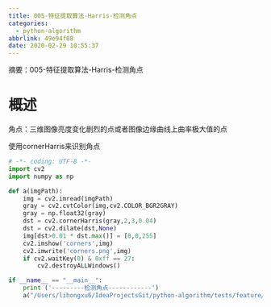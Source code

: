 ```yaml
---
title: 005-特征提取算法-Harris-检测角点
categories:
  - python-algorithm
abbrlink: 49e94f08
date: 2020-02-29 10:55:37
---
```


摘要：005-特征提取算法-Harris-检测角点
<!-- more -->

# 概述

角点：三维图像亮度变化剧烈的点或者图像边缘曲线上曲率极大值的点

使用cornerHarris来识别角点

```python
# -*- coding: UTF-8 -*-
import cv2
import numpy as np

def a(imgPath):
    img = cv2.imread(imgPath)
    gray = cv2.cvtColor(img,cv2.COLOR_BGR2GRAY)
    gray = np.float32(gray)
    dst = cv2.cornerHarris(gray,2,3,0.04)
    dst = cv2.dilate(dst,None)
    img[dst>0.01 * dst.max()] = [0,0,255]
    cv2.imshow('corners',img)
    cv2.imwrite('corners.png',img)
    if cv2.waitKey(0) & 0xff == 27:
        cv2.destroyALLWindows()

if __name__ == "__main__":
    print ('---------检测角点------------')
    a("/Users/lihongxu6/IdeaProjectsGit/python-algorithm/tests/feature/a.jpg")
```




